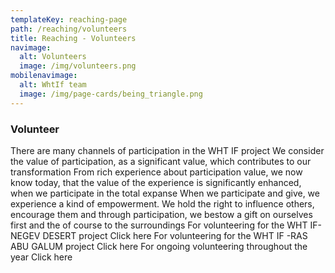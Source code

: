 ```yaml
---
templateKey: reaching-page
path: /reaching/volunteers
title: Reaching - Volunteers
navimage:
  alt: Volunteers
  image: /img/volunteers.png
mobilenavimage:
  alt: WhtIf team
  image: /img/page-cards/being_triangle.png
---
```


### Volunteer

There are many channels of participation in the WHT IF project
We consider the value of participation, as a significant value, which contributes to our transformation
From rich experience about participation value, we now know today, that the value of the experience is significantly enhanced, when we participate in the total expanse
When we participate and give, we experience a kind of empowerment. We hold the right to influence others, encourage them and through participation, we bestow a gift on ourselves first and the of course to the surroundings
For volunteering for the WHT IF- NEGEV DESERT project Click here
For volunteering for the WHT IF -RAS ABU GALUM project Click here
For ongoing volunteering throughout the year Click here
